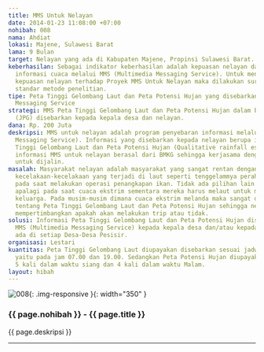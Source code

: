 ```yaml
---
title: MMS Untuk Nelayan
date: 2014-01-23 11:08:00 +07:00
nohibah: 008
nama: Ahdiat
lokasi: Majene, Sulawesi Barat
lama: 9 Bulan
target: Nelayan yang ada di Kabupaten Majene, Propinsi Sulawesi Barat.
keberhasilan: Sebagai indikator keberhasilan adalah kepuasan nelayan dalam menerima
  informasi cuaca melalui MMS (Multimedia Messaging Service). Untuk mengetahui Tingkat
  kepuasan nelayan terhadap Proyek MMS Untuk Nelayan maka dilakukan survey sesuai
  standar metode penelitian.
tipe: Peta Tinggi Gelombang Laut dan Peta Potensi Hujan yang disebarkan melalui (Multimedia
  Messaging Service
strategi: MMS Peta Tinggi Gelombang Laut dan Peta Potensi Hujan dalam bentuk gambar
  (JPG) disebarkan kepada kepala desa dan nelayan.
dana: Rp. 200 Juta
deskripsi: MMS untuk nelayan adalah program penyebaran informasi melalui MMS (Multimedia
  Messaging Service). Informasi yang disebarkan kepada nelayan berupa informasi Peta
  Tinggi Gelombang Laut dan Peta Potensi Hujan (Qualitative rainfall estimate). Sumber
  informasi MMS untuk nelayan berasal dari BMKG sehingga kerjasama dengan BMKG penting
  untuk dijalin.
masalah: Masyarakat nelayan adalah masyarakat yang sangat rentan dengan bencana khususnya
  kecelakaan-kecelakaan yang terjadi di laut seperti tenggelammya perahu-perahu nelayan
  pada saat melakukan operasi penangkapan ikan. Tidak ada pilihan lain bagi nelayan
  apalagi pada saat cuaca ekstrim sementara mereka harus melaut untuk menutupi kebutuhan
  keluarga. Pada musim-musim dimana cuaca ekstrim melanda maka sangat dibutuhkan informasi
  tentang Peta Tinggi Gelombang Laut dan Peta Potensi Hujan sehingga nelayan dapat
  mempertimbangkan apakah akan melakukan trip atau tidak.
solusi: Informasi Peta Tinggi Gelombang Laut dan Peta Potensi Hujan disebarkan melalui
  MMS (Multimedia Messaging Service) kepada kepala desa dan/atau kepada nelayan yang
  ada di setiap Desa-Desa Pesisir.
organisasi: Lestari
kuantitas: Peta Tinggi Gelombang Laut diupayakan disebarkan sesuai jadwal update BMKG
  yaitu pada jam 07.00 dan 19.00. Sedangkan Peta Potensi Hujan diupayakan diupdate
  5 kali dalam waktu siang dan 4 kali dalam waktu Malam.
layout: hibah
---
```


![008](/static/img/hibahcms/008.png){: .img-responsive }{: width="350" }

### {{ page.nohibah }} - {{ page.title }}

{{ page.deskripsi }}

---
